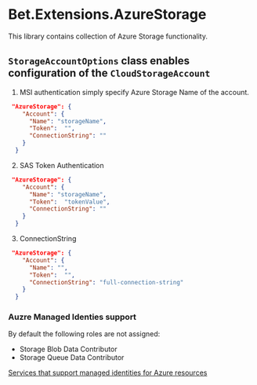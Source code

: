 ﻿# Bet.Extensions.AzureStorage

This library contains collection of Azure Storage functionality.

## `StorageAccountOptions` class enables configuration of the `CloudStorageAccount`

1. MSI authentication simply specify Azure Storage Name of the account.
```json
 "AzureStorage": {
    "Account": {
      "Name": "storageName",
      "Token":  "",
      "ConnectionString": ""
    }
  }
```

2. SAS Token Authentication
```json
 "AzureStorage": {
    "Account": {
      "Name": "storageName",
      "Token":  "tokenValue",
      "ConnectionString": ""
    }
  }
```

3. ConnectionString 
```json
 "AzureStorage": {
    "Account": {
      "Name": "",
      "Token":  "",
      "ConnectionString": "full-connection-string"
    }
  }
```

### Auzre Managed Identies support 

By default the following roles are not assigned:

- Storage Blob Data Contributor
- Storage Queue Data Contributor

[Services that support managed identities for Azure resources](https://docs.microsoft.com/en-us/azure/active-directory/managed-identities-azure-resources/services-support-managed-identities#azure-storage-blobs-and-queues)